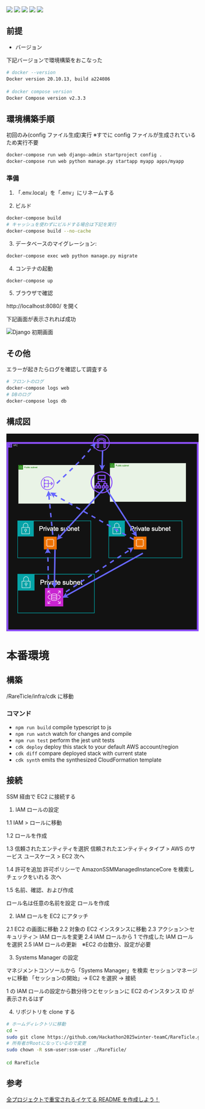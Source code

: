 <p style="display: inline">
<img src="https://img.shields.io/badge/-Django-092E20.svg?logo=django&style=for-the-badge&logoColor=white">
<img src="https://img.shields.io/badge/-Python-F2C63C.svg?logo=python&style=for-the-badge">
<!-- ミドルウェア一覧 -->
<img src="https://img.shields.io/badge/-MySQL-4479A1.svg?logo=mysql&style=for-the-badge&logoColor=white">
<!-- インフラ一覧 -->
<img src="https://img.shields.io/badge/-Docker-1488C6.svg?logo=docker&style=for-the-badge">
<img src="https://img.shields.io/badge/-aws-232F3E.svg?logo=amazon-aws&style=for-the-badge">
</p>

## 前提

- バージョン

下記バージョンで環境構築をおこなった

```bash
# docker --version
Docker version 20.10.13, build a224086

# docker compose version
Docker Compose version v2.3.3
```

## 環境構築手順

初回のみ(config ファイル生成)実行
※すでに config ファイルが生成されているため実行不要

```bash
docker-compose run web django-admin startproject config .
docker-compose run web python manage.py startapp myapp apps/myapp
```

### 準備

1. 「.env.local」を「.env」にリネームする

2. ビルド

```bash
docker-compose build
# キャッシュを使わずにビルドする場合は下記を実行
docker-compose build --no-cache
```

3. データベースのマイグレーション:

```bash
docker-compose exec web python manage.py migrate
```

4. コンテナの起動

```bash
docker-compose up
```

5. ブラウザで確認

http://localhost:8080/ を開く

下記画面が表示されれば成功

![Django 初期画面](https://github.com/user-attachments/assets/ebd97b95-840e-4fde-a536-31d6b9fdd4d2)

## その他

エラーが起きたらログを確認して調査する

```bash
# フロントのログ
docker-compose logs web
# DBのログ
docker-compose logs db
```

## 構成図

![構成図](./infra/aws.drawio.png)

# 本番環境

## 構築

/RareTicle/infra/cdk に移動

### コマンド

- `npm run build` compile typescript to js
- `npm run watch` watch for changes and compile
- `npm run test` perform the jest unit tests
- `cdk deploy` deploy this stack to your default AWS account/region
- `cdk diff` compare deployed stack with current state
- `cdk synth` emits the synthesized CloudFormation template

## 接続

SSM 経由で EC2 に接続する

1. IAM ロールの設定

1.1 IAM > ロールに移動

1.2 ロールを作成

1.3 信頼されたエンティティを選択
信頼されたエンティティタイプ > AWS のサービス
ユースケース > EC2
次へ

1.4 許可を追加
許可ポリシーで AmazonSSMManagedInstanceCore を検索しチェックをいれる
次へ

1.5 名前、確認、および作成

ロール名は任意の名前を設定
ロールを作成

2. IAM ロールを EC2 にアタッチ

2.1 EC2 の画面に移動
2.2 対象の EC2 インスタンスに移動
2.3 アクション＞セキュリティ＞ IAM ロールを変更
2.4 IAM ロールから 1 で作成した IAM ロールを選択
2.5 IAM ロールの更新　※EC2 の台数分、設定が必要

3. Systems Manager の設定

マネジメントコンソールから「Systems Manager」を検索
セッションマネージャに移動
「セッションの開始」→ EC2 を選択 → 接続

1 の IAM ロールの設定から数分待つとセッションに EC2 のインスタンス ID が表示されるはず

4. リポジトリを clone する

```bash
# ホームディレクトリに移動
cd ~
sudo git clone https://github.com/Hackathon2025winter-teamC/RareTicle.git
# 所有者がRootになっているので変更
sudo chown -R ssm-user:ssm-user ./RareTicle/

cd RareTicle
```

## 参考

[全プロジェクトで重宝されるイケてる README を作成しよう！](https://qiita.com/shun198/items/c983c713452c041ef787)
